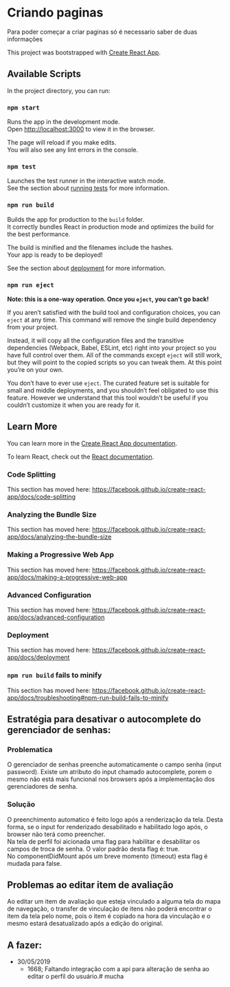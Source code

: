 # Criando paginas

Para poder começar a criar paginas só é necessario saber de duas informações



This project was bootstrapped with [Create React App](https://github.com/facebook/create-react-app).

## Available Scripts

In the project directory, you can run:

### `npm start`

Runs the app in the development mode.<br>
Open [http://localhost:3000](http://localhost:3000) to view it in the browser.

The page will reload if you make edits.<br>
You will also see any lint errors in the console.

### `npm test`

Launches the test runner in the interactive watch mode.<br>
See the section about [running tests](https://facebook.github.io/create-react-app/docs/running-tests) for more information.

### `npm run build`

Builds the app for production to the `build` folder.<br>
It correctly bundles React in production mode and optimizes the build for the best performance.

The build is minified and the filenames include the hashes.<br>
Your app is ready to be deployed!

See the section about [deployment](https://facebook.github.io/create-react-app/docs/deployment) for more information.

### `npm run eject`

**Note: this is a one-way operation. Once you `eject`, you can’t go back!**

If you aren’t satisfied with the build tool and configuration choices, you can `eject` at any time. This command will remove the single build dependency from your project.

Instead, it will copy all the configuration files and the transitive dependencies (Webpack, Babel, ESLint, etc) right into your project so you have full control over them. All of the commands except `eject` will still work, but they will point to the copied scripts so you can tweak them. At this point you’re on your own.

You don’t have to ever use `eject`. The curated feature set is suitable for small and middle deployments, and you shouldn’t feel obligated to use this feature. However we understand that this tool wouldn’t be useful if you couldn’t customize it when you are ready for it.

## Learn More

You can learn more in the [Create React App documentation](https://facebook.github.io/create-react-app/docs/getting-started).

To learn React, check out the [React documentation](https://reactjs.org/).

### Code Splitting

This section has moved here: https://facebook.github.io/create-react-app/docs/code-splitting

### Analyzing the Bundle Size

This section has moved here: https://facebook.github.io/create-react-app/docs/analyzing-the-bundle-size

### Making a Progressive Web App

This section has moved here: https://facebook.github.io/create-react-app/docs/making-a-progressive-web-app

### Advanced Configuration

This section has moved here: https://facebook.github.io/create-react-app/docs/advanced-configuration

### Deployment

This section has moved here: https://facebook.github.io/create-react-app/docs/deployment

### `npm run build` fails to minify

This section has moved here: https://facebook.github.io/create-react-app/docs/troubleshooting#npm-run-build-fails-to-minify

## Estratégia para desativar o autocomplete do gerenciador de senhas:
### Problematica
O gerenciador de senhas preenche automaticamente o campo senha (input password). Existe um atributo do input chamado autocomplete, porem o mesmo não está mais funcional nos browsers após a implementação dos gerenciadores de senha.

### Solução
O preenchimento automatico é feito logo após a renderização da tela. Desta forma, se o input for renderizado desabilitado e habilitado logo após, o browser não terá como preencher.<br>
Na tela de perfil foi aicionada uma flag para habilitar e desabilitar os campos de troca de senha. O valor padrão desta flag é: true.<br> No componentDidMount após um breve momento (timeout) esta flag é mudada para false.

## Problemas ao editar item de avaliação
Ao editar um item de avaliação que esteja vinculado a alguma tela do mapa de navegação, o transfer de vinculação de itens não poderá encontrar o item da tela pelo nome, pois o item é copiado na hora da vinculação e o mesmo estará desatualizado após a edição do original.

## A fazer: 
- 30/05/2019 
  - 1668; Faltando integração com a api para alteração de senha ao editar o perfil do usuário.# mucha
